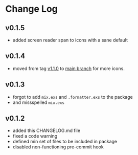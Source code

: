 # Change Log

## v0.1.5
* added screen reader span to icons with a sane default

## v0.1.4
* moved from tag [v1.1.0](https://github.com/themesberg/flowbite-icons/tree/v1.1.0) to [main branch](https://github.com/themesberg/flowbite-icons) for more icons.

## v0.1.3
* forgot to add `mix.exs` and `.formatter.exs` to the package
* and missspelled `mix.exs`

## v0.1.2
* added this CHANGELOG.md file
* fixed a code warning
* defined min set of files to be included in package
* disabled non-functioning pre-commit hook

